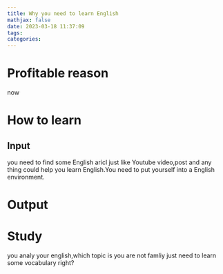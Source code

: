 ```yaml
---
title: Why you need to learn English
mathjax: false
date: 2023-03-18 11:37:09
tags:
categories:
---
```


# Profitable reason

now 



# How to learn

## Input 

you need to find some English aricl just like Youtube video,post and any thing could help you learn English.You need to put yourself into a English environment.



# Output



# Study

you analy your english,which topic is you are not famliy just need to learn some vocabulary right?

